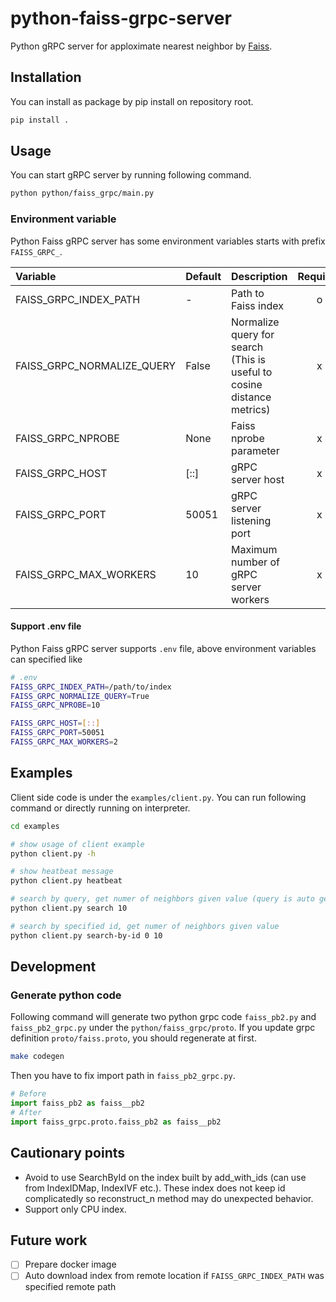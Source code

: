 # python-faiss-grpc-server

Python gRPC server for apploximate nearest neighbor by [Faiss](https://github.com/facebookresearch/faiss).

## Installation

You can install as package by pip install on repository root.

```sh
pip install .
```

## Usage

You can start gRPC server by running following command.

```sh
python python/faiss_grpc/main.py
```

### Environment variable

Python Faiss gRPC server has some environment variables starts with prefix `FAISS_GRPC_`.

| Variable                   | Default | Description                                                            | Required |
| :------------------------- | :------ | :--------------------------------------------------------------------- | :------: |
| FAISS_GRPC_INDEX_PATH      | -       | Path to Faiss index                                                    |    o     |
| FAISS_GRPC_NORMALIZE_QUERY | False   | Normalize query for search (This is useful to cosine distance metrics) |    x     |
| FAISS_GRPC_NPROBE          | None    | Faiss nprobe parameter                                                 |    x     |
| FAISS_GRPC_HOST            | [::]    | gRPC server host                                                       |    x     |
| FAISS_GRPC_PORT            | 50051   | gRPC server listening port                                             |    x     |
| FAISS_GRPC_MAX_WORKERS     | 10      | Maximum number of gRPC server workers                                  |    x     |

#### Support .env file

Python Faiss gRPC server supports `.env` file, above environment variables can specified like

```sh
# .env
FAISS_GRPC_INDEX_PATH=/path/to/index
FAISS_GRPC_NORMALIZE_QUERY=True
FAISS_GRPC_NPROBE=10

FAISS_GRPC_HOST=[::]
FAISS_GRPC_PORT=50051
FAISS_GRPC_MAX_WORKERS=2
```

## Examples

Client side code is under the `examples/client.py`.
You can run following command or directly running on interpreter.

```sh
cd examples

# show usage of client example
python client.py -h

# show heatbeat message
python client.py heatbeat

# search by query, get numer of neighbors given value (query is auto generated in command as identity vector)
python client.py search 10

# search by specified id, get numer of neighbors given value
python client.py search-by-id 0 10
```

## Development

### Generate python code

Following command will generate two python grpc code `faiss_pb2.py` and `faiss_pb2_grpc.py` under the `python/faiss_grpc/proto`.
If you update grpc definition `proto/faiss.proto`, you should regenerate at first.

```sh
make codegen
```

Then you have to fix import path in `faiss_pb2_grpc.py`.

```py
# Before
import faiss_pb2 as faiss__pb2
# After
import faiss_grpc.proto.faiss_pb2 as faiss__pb2
```

## Cautionary points

- Avoid to use SearchById on the index built by add_with_ids (can use from IndexIDMap, IndexIVF etc.). These index does not keep id complicatedly so reconstruct_n method may do unexpected behavior.
- Support only CPU index.

## Future work

- [ ] Prepare docker image
- [ ] Auto download index from remote location if `FAISS_GRPC_INDEX_PATH` was specified remote path
